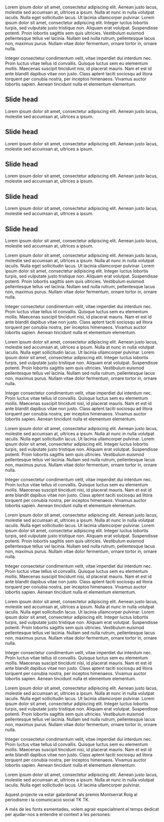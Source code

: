 






Lorem ipsum dolor sit amet, consectetur adipiscing elit. Aenean justo lacus, molestie sed accumsan at, ultrices a ipsum. Nulla at nunc in nulla volutpat iaculis. Nulla eget sollicitudin lacus. Ut lacinia ullamcorper pulvinar. Lorem ipsum dolor sit amet, consectetur adipiscing elit. Integer luctus lobortis turpis, sed vulputate justo tristique non. Aliquam erat volutpat. Suspendisse potenti. Proin lobortis sagittis sem quis ultricies. Vestibulum euismod pellentesque tellus vel lacinia. Nullam sed nulla rutrum, pellentesque lacus non, maximus purus. Nullam vitae dolor fermentum, ornare tortor in, ornare nulla.


Integer consectetur condimentum velit, vitae imperdiet dui interdum nec. Proin luctus vitae tellus id convallis. Quisque luctus sem eu elementum mollis. Maecenas suscipit tincidunt nisi, id placerat mauris. Nam et est id ante blandit dapibus vitae non justo. Class aptent taciti sociosqu ad litora torquent per conubia nostra, per inceptos himenaeos. Vivamus auctor lobortis sapien. Aenean tincidunt nulla et elementum elementum.







## Slide head


Lorem ipsum dolor sit amet, consectetur adipiscing elit. Aenean justo lacus, molestie sed accumsan at, ultrices a ipsum.

## Slide head


Lorem ipsum dolor sit amet, consectetur adipiscing elit. Aenean justo lacus, molestie sed accumsan at, ultrices a ipsum.

## Slide head


Lorem ipsum dolor sit amet, consectetur adipiscing elit. Aenean justo lacus, molestie sed accumsan at, ultrices a ipsum.

## Slide head


Lorem ipsum dolor sit amet, consectetur adipiscing elit. Aenean justo lacus, molestie sed accumsan at, ultrices a ipsum.

## Slide head


Lorem ipsum dolor sit amet, consectetur adipiscing elit. Aenean justo lacus, molestie sed accumsan at, ultrices a ipsum.


Lorem ipsum dolor sit amet, consectetur adipiscing elit. Aenean justo lacus, molestie sed accumsan at, ultrices a ipsum. Nulla at nunc in nulla volutpat iaculis. Nulla eget sollicitudin lacus. Ut lacinia ullamcorper pulvinar. Lorem ipsum dolor sit amet, consectetur adipiscing elit. Integer luctus lobortis turpis, sed vulputate justo tristique non. Aliquam erat volutpat. Suspendisse potenti. Proin lobortis sagittis sem quis ultricies. Vestibulum euismod pellentesque tellus vel lacinia. Nullam sed nulla rutrum, pellentesque lacus non, maximus purus. Nullam vitae dolor fermentum, ornare tortor in, ornare nulla.


Integer consectetur condimentum velit, vitae imperdiet dui interdum nec. Proin luctus vitae tellus id convallis. Quisque luctus sem eu elementum mollis. Maecenas suscipit tincidunt nisi, id placerat mauris. Nam et est id ante blandit dapibus vitae non justo. Class aptent taciti sociosqu ad litora torquent per conubia nostra, per inceptos himenaeos. Vivamus auctor lobortis sapien. Aenean tincidunt nulla et elementum elementum.


Lorem ipsum dolor sit amet, consectetur adipiscing elit. Aenean justo lacus, molestie sed accumsan at, ultrices a ipsum. Nulla at nunc in nulla volutpat iaculis. Nulla eget sollicitudin lacus. Ut lacinia ullamcorper pulvinar. Lorem ipsum dolor sit amet, consectetur adipiscing elit. Integer luctus lobortis turpis, sed vulputate justo tristique non. Aliquam erat volutpat. Suspendisse potenti. Proin lobortis sagittis sem quis ultricies. Vestibulum euismod pellentesque tellus vel lacinia. Nullam sed nulla rutrum, pellentesque lacus non, maximus purus. Nullam vitae dolor fermentum, ornare tortor in, ornare nulla.


Integer consectetur condimentum velit, vitae imperdiet dui interdum nec. Proin luctus vitae tellus id convallis. Quisque luctus sem eu elementum mollis. Maecenas suscipit tincidunt nisi, id placerat mauris. Nam et est id ante blandit dapibus vitae non justo. Class aptent taciti sociosqu ad litora torquent per conubia nostra, per inceptos himenaeos. Vivamus auctor lobortis sapien. Aenean tincidunt nulla et elementum elementum.


Lorem ipsum dolor sit amet, consectetur adipiscing elit. Aenean justo lacus, molestie sed accumsan at, ultrices a ipsum. Nulla at nunc in nulla volutpat iaculis. Nulla eget sollicitudin lacus. Ut lacinia ullamcorper pulvinar. Lorem ipsum dolor sit amet, consectetur adipiscing elit. Integer luctus lobortis turpis, sed vulputate justo tristique non. Aliquam erat volutpat. Suspendisse potenti. Proin lobortis sagittis sem quis ultricies. Vestibulum euismod pellentesque tellus vel lacinia. Nullam sed nulla rutrum, pellentesque lacus non, maximus purus. Nullam vitae dolor fermentum, ornare tortor in, ornare nulla.


Integer consectetur condimentum velit, vitae imperdiet dui interdum nec. Proin luctus vitae tellus id convallis. Quisque luctus sem eu elementum mollis. Maecenas suscipit tincidunt nisi, id placerat mauris. Nam et est id ante blandit dapibus vitae non justo. Class aptent taciti sociosqu ad litora torquent per conubia nostra, per inceptos himenaeos. Vivamus auctor lobortis sapien. Aenean tincidunt nulla et elementum elementum.


Lorem ipsum dolor sit amet, consectetur adipiscing elit. Aenean justo lacus, molestie sed accumsan at, ultrices a ipsum. Nulla at nunc in nulla volutpat iaculis. Nulla eget sollicitudin lacus. Ut lacinia ullamcorper pulvinar. Lorem ipsum dolor sit amet, consectetur adipiscing elit. Integer luctus lobortis turpis, sed vulputate justo tristique non. Aliquam erat volutpat. Suspendisse potenti. Proin lobortis sagittis sem quis ultricies. Vestibulum euismod pellentesque tellus vel lacinia. Nullam sed nulla rutrum, pellentesque lacus non, maximus purus. Nullam vitae dolor fermentum, ornare tortor in, ornare nulla.


Integer consectetur condimentum velit, vitae imperdiet dui interdum nec. Proin luctus vitae tellus id convallis. Quisque luctus sem eu elementum mollis. Maecenas suscipit tincidunt nisi, id placerat mauris. Nam et est id ante blandit dapibus vitae non justo. Class aptent taciti sociosqu ad litora torquent per conubia nostra, per inceptos himenaeos. Vivamus auctor lobortis sapien. Aenean tincidunt nulla et elementum elementum.


Lorem ipsum dolor sit amet, consectetur adipiscing elit. Aenean justo lacus, molestie sed accumsan at, ultrices a ipsum. Nulla at nunc in nulla volutpat iaculis. Nulla eget sollicitudin lacus. Ut lacinia ullamcorper pulvinar. Lorem ipsum dolor sit amet, consectetur adipiscing elit. Integer luctus lobortis turpis, sed vulputate justo tristique non. Aliquam erat volutpat. Suspendisse potenti. Proin lobortis sagittis sem quis ultricies. Vestibulum euismod pellentesque tellus vel lacinia. Nullam sed nulla rutrum, pellentesque lacus non, maximus purus. Nullam vitae dolor fermentum, ornare tortor in, ornare nulla.


Integer consectetur condimentum velit, vitae imperdiet dui interdum nec. Proin luctus vitae tellus id convallis. Quisque luctus sem eu elementum mollis. Maecenas suscipit tincidunt nisi, id placerat mauris. Nam et est id ante blandit dapibus vitae non justo. Class aptent taciti sociosqu ad litora torquent per conubia nostra, per inceptos himenaeos. Vivamus auctor lobortis sapien. Aenean tincidunt nulla et elementum elementum.


Lorem ipsum dolor sit amet, consectetur adipiscing elit. Aenean justo lacus, molestie sed accumsan at, ultrices a ipsum. Nulla at nunc in nulla volutpat iaculis. Nulla eget sollicitudin lacus. Ut lacinia ullamcorper pulvinar. Lorem ipsum dolor sit amet, consectetur adipiscing elit. Integer luctus lobortis turpis, sed vulputate justo tristique non. Aliquam erat volutpat. Suspendisse potenti. Proin lobortis sagittis sem quis ultricies. Vestibulum euismod pellentesque tellus vel lacinia. Nullam sed nulla rutrum, pellentesque lacus non, maximus purus. Nullam vitae dolor fermentum, ornare tortor in, ornare nulla.


Integer consectetur condimentum velit, vitae imperdiet dui interdum nec. Proin luctus vitae tellus id convallis. Quisque luctus sem eu elementum mollis. Maecenas suscipit tincidunt nisi, id placerat mauris. Nam et est id ante blandit dapibus vitae non justo. Class aptent taciti sociosqu ad litora torquent per conubia nostra, per inceptos himenaeos. Vivamus auctor lobortis sapien. Aenean tincidunt nulla et elementum elementum.


Lorem ipsum dolor sit amet, consectetur adipiscing elit. Aenean justo lacus, molestie sed accumsan at, ultrices a ipsum. Nulla at nunc in nulla volutpat iaculis. Nulla eget sollicitudin lacus. Ut lacinia ullamcorper pulvinar.


Aquest projecte va estar galardonat als premis Montserrat Roig al periodisme i la comunicació social TK TK.


A més de les fonts esmentades, volem agrair especialment el temps dedicat per ajudar-nos a entendre el context a les persones:

